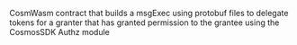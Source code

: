 CosmWasm contract that builds a msgExec using protobuf files to delegate tokens for a granter that has granted permission to the grantee using the CosmosSDK Authz module
